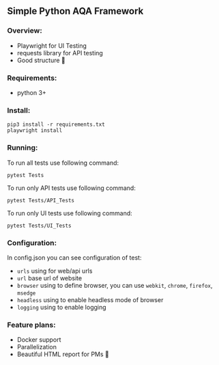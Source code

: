 ## Simple Python AQA Framework
### Overview:
- Playwright for UI Testing
- requests library for API testing
- Good structure :slightly_smiling_face:

### Requirements:
- python 3+

### Install:
```
pip3 install -r requirements.txt
playwright install  
```

### Running:
To run all tests use following command:
```
pytest Tests
```

To run only API tests use following command:
```
pytest Tests/API_Tests
```

To run only UI tests use following command:
```
pytest Tests/UI_Tests
```
### Configuration:
In config.json you can see configuration of test:
- ``urls`` using for web/api urls
- ``url`` base url of website
- ``browser`` using to define browser, you can use ``webkit``, ``chrome``, ``firefox``, ``msedge``
- ``headless`` using to enable headless mode of browser
- ``logging`` using to enable logging

### Feature plans:
- Docker support
- Parallelization
- Beautiful HTML report for PMs :rofl: